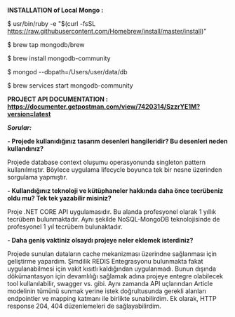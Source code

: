 **INSTALLATION of Local Mongo :**

$ usr/bin/ruby -e "$(curl -fsSL https://raw.githubusercontent.com/Homebrew/install/master/install)"

$ brew tap mongodb/brew

$ brew install mongodb-community

$ mongod --dbpath=/Users/user/data/db

$ brew services start mongodb-community


**PROJECT API DOCUMENTATION : https://documenter.getpostman.com/view/7420314/SzzrYE1M?version=latest**


***Sorular:***

**- Projede kullanıdığınız tasarım desenleri hangileridir? Bu desenleri neden kullandınız?**

  Projede database context oluşumu operasyonunda singleton pattern kullanılmıştır. Böylece uygulama lifecycle boyunca tek bir nesne üzerinden sorgulama yapmıştır.
  
**- Kullandığınız teknoloji ve kütüphaneler hakkında daha önce tecrübeniz oldu mu? Tek tek
yazabilir misiniz?**

  Proje .NET CORE API uygulamasıdır. Bu alanda profesyonel olarak 1 yıllık tecrübem bulunmaktadır. Aynı şekilde NoSQL-MongoDB teknolojisinde de profesyonel 1 yıl tecrübem bulunaktadır.
  
**- Daha geniş vaktiniz olsaydı projeye neler eklemek isterdiniz?**

  Projede sunulan dataların cache mekanizması üzerindne sağlanması için geliştirme yapardım. Şimdilik REDIS Entegrasyonu bulunmakta fakat uygulanabilmesi için vakit kısıtlı kaldığından uygulanmadı. Bunun dışında dökümantasyon için devamlılığı sağlamak adına projeye entegre olabilecek tool kullanılabilir, swagger vs. gibi. Aynı zamanda API uçlarından Article modelinin tümünü sunmak yerine istek doğrultusunda gerekli alanları endpointler ve mapping katmanı ile birlikte sunabilirdim. Ek olarak, HTTP response 204, 404 düzenlemeleri de sağlayabilirdim.
